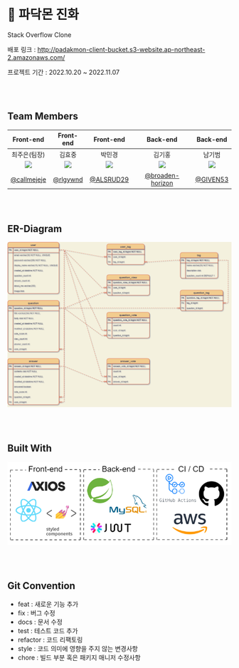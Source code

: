 #  👼 파닥몬 진화
Stack Overflow Clone

배포 링크 : <http://padakmon-client-bucket.s3-website.ap-northeast-2.amazonaws.com/>

프로젝트 기간 : 2022.10.20 ~ 2022.11.07

<br><br>

## Team Members
|Front-end|Front-end|Front-end|Back-end|Back-end|
|:--:|:--:|:--:|:--:|:--:|
|최주은(팀장)|김효중|박민경|김기홍|남기범|
|<img src="https://avatars.githubusercontent.com/u/45119238?v=4" width=150>|<img src="https://avatars.githubusercontent.com/u/89366562?v=4" width=150>|<img src="https://avatars.githubusercontent.com/u/107922059?v=4" width=150>|<img src="https://avatars.githubusercontent.com/u/99868638?v=4" width=150>|<img src="https://avatars.githubusercontent.com/u/101033262?v=4t" width=150>|
|[@callmejeje](https://github.com/callmejeje)|[@rlgywnd](https://github.com/rlgywnd)|[@ALSRUD29](https://github.com/ALSRUD29)|[@broaden-horizon](https://github.com/broaden-horizon)|[@GIVEN53](https://github.com/GIVEN53)|

<br><br>

## ER-Diagram
<p align="center"><img src="server/StackOverflow_ERD.png" width=800></p>

<br><br>

## Built With
<p align="center"><img src="built-with.png"></p>
<br><br>

## Git Convention

- feat : 새로운 기능 추가
- fix : 버그 수정
- docs : 문서 수정
- test : 테스트 코드 추가
- refactor : 코드 리팩토링
- style : 코드 의미에 영향을 주지 않는 변경사항
- chore : 빌드 부분 혹은 패키지 매니저 수정사항
